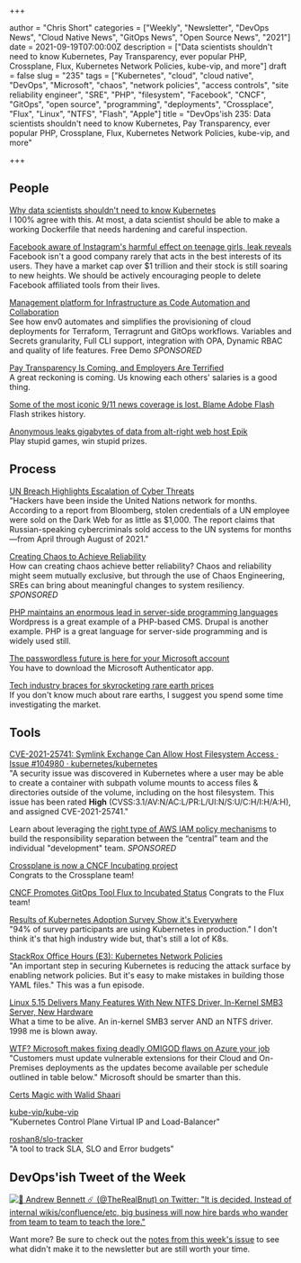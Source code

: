 +++

author = "Chris Short"
categories = ["Weekly", "Newsletter", "DevOps News", "Cloud Native News", "GitOps News", "Open Source News", "2021"]
date = 2021-09-19T07:00:00Z
description = ["Data scientists shouldn't need to know Kubernetes, Pay Transparency, ever popular PHP, Crossplane, Flux, Kubernetes Network Policies, kube-vip, and more"]
draft = false
slug = "235"
tags = ["Kubernetes", "cloud", "cloud native", "DevOps", "Microsoft", "chaos", "network policies", "access controls", "site reliability engineer", "SRE", "PHP", "filesystem", "Facebook", "CNCF", "GitOps", "open source", "programming", "deployments", "Crossplace", "Flux", "Linux", "NTFS", "Flash", "Apple"]
title = "DevOps'ish 235: Data scientists shouldn't need to know Kubernetes, Pay Transparency, ever popular PHP, Crossplane, Flux, Kubernetes Network Policies, kube-vip, and more"

+++

## People

[Why data scientists shouldn't need to know Kubernetes](https://huyenchip.com/2021/09/13/data-science-infrastructure.html)  
I 100% agree with this. At most, a data scientist should be able to make a working Dockerfile that needs hardening and careful inspection.

[Facebook aware of Instagram's harmful effect on teenage girls, leak reveals](https://www.theguardian.com/technology/2021/sep/14/facebook-aware-instagram-harmful-effect-teenage-girls-leak-reveals)  
Facebook isn't a good company rarely that acts in the best interests of its users. They have a market cap over $1 trillion and their stock is still soaring to new heights. We should be actively encouraging people to delete Facebook affiliated tools from their lives.

[Management platform for Infrastructure as Code Automation and Collaboration](https://app.env0.com/login?utm_campaign=devopsish&utm_source=nativeads&utm_medium=newsletter)  
See how env0 automates and simplifies the provisioning of cloud deployments for Terraform, Terragrunt and GitOps workflows. Variables and Secrets granularity, Full CLI support, integration with OPA, Dynamic RBAC and quality of life features. Free Demo *SPONSORED*

[Pay Transparency Is Coming, and Employers Are Terrified](https://www.businessinsider.com/pay-transparency-salary-range-disclosure-laws-colorado-employers-terrified)  
A great reckoning is coming. Us knowing each others' salaries is a good thing.

[Some of the most iconic 9/11 news coverage is lost. Blame Adobe Flash](https://www.cnn.com/2021/09/10/tech/digital-news-coverage-9-11/index.html)  
Flash strikes history.

[Anonymous leaks gigabytes of data from alt-right web host Epik](https://arstechnica.com/information-technology/2021/09/anonymous-leaks-gigabytes-of-data-from-epik-web-host-of-gab-and-parler/)  
Play stupid games, win stupid prizes.

## Process

[UN Breach Highlights Escalation of Cyber Threats](https://www.cybereason.com/blog/un-breach-highlights-escalation-of-cyber-threats)  
"Hackers have been inside the United Nations network for months. According to a report from Bloomberg, stolen credentials of a UN employee were sold on the Dark Web for as little as $1,000. The report claims that Russian-speaking cybercriminals sold access to the UN systems for months—from April through August of 2021."

[Creating Chaos to Achieve Reliability](https://rootly.io/blog/creating-chaos-to-achieve-reliability?utm_source=devopsish&utm_medium=newsletter&utm_campaign=235&utm_id=rootly&utm_content=sre)  
How can creating chaos achieve better reliability? Chaos and reliability might seem mutually exclusive, but through the use of Chaos Engineering, SREs can bring about meaningful changes to system resiliency. *SPONSORED*

[PHP maintains an enormous lead in server-side programming languages](https://arstechnica.com/gadgets/2021/09/php-maintains-an-enormous-lead-in-server-side-programming-languages/)  
Wordpress is a great example of a PHP-based CMS. Drupal is another example. PHP is a great language for server-side programming and is widely used still.

[The passwordless future is here for your Microsoft account](https://www.microsoft.com/security/blog/2021/09/15/the-passwordless-future-is-here-for-your-microsoft-account/)  
You have to download the Microsoft Authenticator app.

[Tech industry braces for skyrocketing rare earth prices](https://asia.nikkei.com/Business/Technology/Tech-industry-braces-for-skyrocketing-rare-earth-prices)  
If you don't know much about rare earths, I suggest you spend some time investigating the market.

## Tools

[CVE-2021-25741: Symlink Exchange Can Allow Host Filesystem Access · Issue #104980 · kubernetes/kubernetes](https://github.com/kubernetes/kubernetes/issues/104980)  
"A security issue was discovered in Kubernetes where a user may be able to create a container with subpath volume mounts to access files & directories outside of the volume, including on the host filesystem. This issue has been rated **High** (CVSS:3.1/AV:N/AC:L/PR:L/UI:N/S:U/C:H/I:H/A:H), and assigned CVE-2021-25741."

Learn about leveraging the [right type of AWS IAM policy mechanisms](https://goteleport.com/blog/aws-iam-in-laymans-terms/?utm_campaign=eg&utm_medium=partner&utm_source=DevOpsish) to build the responsibility separation between the “central” team and the individual "development" team. *SPONSORED*

[Crossplane is now a CNCF Incubating project](https://blog.crossplane.io/crossplane-cncf-incubation/)  
Congrats to the Crossplane team!

[CNCF Promotes GitOps Tool Flux to Incubated Status](https://www.infoq.com/news/2021/04/cncf-gitops-flux/)
Congrats to the Flux team!

[Results of Kubernetes Adoption Survey Show it's Everywhere](https://cloud.redhat.com/blog/results-of-kubernetes-adoption-survey-show-its-everywhere)  
"94% of survey participants are using Kubernetes in production." I don't think it's that high industry wide but, that's still a lot of K8s.

[StackRox Office Hours (E3): Kubernetes Network Policies](https://www.youtube.com/watch?v=-ry8lB3CWHA)  
"An important step in securing Kubernetes is reducing the attack surface by enabling network policies. But it's easy to make mistakes in building those YAML files." This was a fun episode.

[Linux 5.15 Delivers Many Features With New NTFS Driver, In-Kernel SMB3 Server, New Hardware](https://www.phoronix.com/scan.php?page=article&item=linux-515-features&num=1)  
What a time to be alive. An in-kernel SMB3 server AND an NTFS driver. 1998 me is blown away.

[WTF? Microsoft makes fixing deadly OMIGOD flaws on Azure your job](https://www.theregister.com/2021/09/17/microsoft_manual_omigod_fixes/)  
"Customers must update vulnerable extensions for their Cloud and On-Premises deployments as the updates become available per schedule outlined in table below." Microsoft should be smarter than this.

[Certs Magic with Walid Shaari](https://www.youtube.com/watch?v=32CtP3czd0E)  

[kube-vip/kube-vip](https://github.com/kube-vip/kube-vip)  
"Kubernetes Control Plane Virtual IP and Load-Balancer"

[roshan8/slo-tracker](https://github.com/roshan8/slo-tracker)  
"A tool to track SLA, SLO and Error budgets"

## DevOps'ish Tweet of the Week

[![🌈 Andrew Bennett ☄️ (@TheRealBnut) on Twitter: "It is decided. Instead of internal wikis/confluence/etc, big business will now hire bards who wander from team to team to teach the lore."](https://shortcdn.com/devopsish/235-devopsish-tweet-of-the-week.png)](https://twitter.com/TheRealBnut/status/1437655865570430984)

Want more? Be sure to check out the [notes from this week's issue](https://devopsish.com/235/notes/) to see what didn't make it to the newsletter but are still worth your time.
